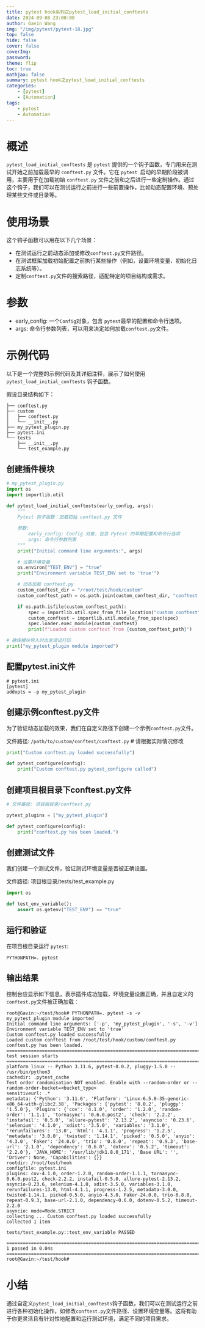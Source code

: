 ```yaml
---
title: pytest hook系列之pytest_load_initial_conftests
date: 2024-09-08 23:00:00
author: Gavin Wang
img: "/img/pytest/pytest-18.jpg"
top: false
hide: false
cover: false
coverImg:
password:
theme: flip
toc: true
mathjax: false
summary: pytest hook之pytest_load_initial_conftests
categories:
    - [pytest]
    - [Automation]
tags:
    - pytest
    - Automation
---
```


# 概述

`pytest_load_initial_conftests` 是 `pytest` 提供的一个钩子函数，专门用来在测试开始之前加载最早的 `conftest.py` 文件。它在 `pytest `启动的早期阶段被调用，主要用于在加载初始 `conftest.py` 文件之前和之后进行一些定制操作。通过这个钩子，我们可以在测试运行之前进行一些前置操作，比如动态配置环境、预处理某些文件或目录等。

# 使用场景

这个钩子函数可以用在以下几个场景：

* 在测试运行之前动态添加或修改`conftest.py`文件路径。
* 在测试框架加载初始配置之前执行某些操作（例如，设置环境变量、初始化日志系统等）。
* 定制`conftest.py`文件的搜索路径，适配特定的项目结构或需求。


# 参数

* early_config: 一个`Config`对象，包含 `pytest`最早的配置和命令行选项。
* args: 命令行参数列表，可以用来决定如何加载`conftest.py`文件。


# 示例代码

以下是一个完整的示例代码及其详细注释，展示了如何使用 `pytest_load_initial_conftests` 钩子函数。

假设目录结构如下：

```shell
├── conftest.py
├── custom
│   ├── conftest.py
│   └── __init__.py
├── my_pytest_plugin.py
├── pytest.ini
└── tests
    ├── __init__.py
    └── test_example.py
```

## 创建插件模块

```python
# my_pytest_plugin.py
import os
import importlib.util

def pytest_load_initial_conftests(early_config, args):
    """
    Pytest 钩子函数：加载初始 conftest.py 文件

    参数:
        early_config: Config 对象，包含 Pytest 的早期配置和命令行选项
        args: 命令行参数列表
    """
    print("Initial command line arguments:", args)

    # 设置环境变量
    os.environ["TEST_ENV"] = "true"
    print("Environment variable TEST_ENV set to 'true'")

    # 动态加载 conftest.py
    custom_conftest_dir = "/root/test/hook/custom"
    custom_conftest_path = os.path.join(custom_conftest_dir, "conftest.py")

    if os.path.isfile(custom_conftest_path):
        spec = importlib.util.spec_from_file_location("custom_conftest", custom_conftest_path)
        custom_conftest = importlib.util.module_from_spec(spec)
        spec.loader.exec_module(custom_conftest)
        print(f"Loaded custom conftest from {custom_conftest_path}")

# 确保模块导入时出发调试打印
print("my_pytest_plugin module imported")
```

## 配置pytest.ini文件

```shell
# pytest.ini
[pytest]
addopts = -p my_pytest_plugin
```

## 创建示例conftest.py文件

为了验证动态加载的效果，我们在自定义路径下创建一个示例`conftest.py`文件。

文件路径: `/path/to/custom/conftest/conftest.py` #  请根据实际情况修改

```python
print("Custom conftest.py loaded successfully")

def pytest_configure(config):
    print("Custom conftest.py pytest_configure called")
```

## 创建项目根目录下conftest.py文件

```python
# 文件路径: 项目根目录/conftest.py

pytest_plugins = ["my_pytest_plugin"]

def pytest_configure(config):
    print("conftest.py has been loaded.")
```

## 创建测试文件

我们创建一个测试文件，验证测试环境变量是否被正确设置。

文件路径: 项目根目录/tests/test_example.py

```python
import os

def test_env_variable():
    assert os.getenv("TEST_ENV") == "true"
```

## 运行和验证

在项目根目录运行 `pytest`:

```shell
PYTHONPATH=. pytest
```

## 输出结果

控制台应显示如下信息，表示插件成功加载，环境变量设置正确，并且自定义的`conftest.py`文件被正确加载：

```shell
root@Gavin:~/test/hook# PYTHONPATH=. pytest -s -v
my_pytest_plugin module imported
Initial command line arguments: ['-p', 'my_pytest_plugin', '-s', '-v']
Environment variable TEST_ENV set to 'true'
Custom conftest.py loaded successfully
Loaded custom conftest from /root/test/hook/custom/conftest.py
conftest.py has been loaded.
================================================================================================================== test session starts ==================================================================================================================
platform linux -- Python 3.11.6, pytest-8.0.2, pluggy-1.5.0 -- /usr/bin/python3
cachedir: .pytest_cache
Test order randomisation NOT enabled. Enable with --random-order or --random-order-bucket=<bucket_type>
sensitiveurl: .*
metadata: {'Python': '3.11.6', 'Platform': 'Linux-6.5.0-35-generic-x86_64-with-glibc2.38', 'Packages': {'pytest': '8.0.2', 'pluggy': '1.5.0'}, 'Plugins': {'cov': '4.1.0', 'order': '1.2.0', 'random-order': '1.1.1', 'tornasync': '0.6.0.post2', 'check': '2.2.2', 'instafail': '0.5.0', 'allure-pytest': '2.13.2', 'asyncio': '0.23.6', 'selenium': '4.1.0', 'xdist': '3.5.0', 'variables': '3.1.0', 'rerunfailures': '13.0', 'html': '4.1.1', 'progress': '1.2.5', 'metadata': '3.0.0', 'twisted': '1.14.1', 'picked': '0.5.0', 'anyio': '4.3.0', 'Faker': '24.0.0', 'trio': '0.8.0', 'repeat': '0.9.3', 'base-url': '2.1.0', 'dependency': '0.6.0', 'dotenv': '0.5.2', 'timeout': '2.2.0'}, 'JAVA_HOME': '/usr/lib/jdk1.8.0_171', 'Base URL': '', 'Driver': None, 'Capabilities': {}}
rootdir: /root/test/hook
configfile: pytest.ini
plugins: cov-4.1.0, order-1.2.0, random-order-1.1.1, tornasync-0.6.0.post2, check-2.2.2, instafail-0.5.0, allure-pytest-2.13.2, asyncio-0.23.6, selenium-4.1.0, xdist-3.5.0, variables-3.1.0, rerunfailures-13.0, html-4.1.1, progress-1.2.5, metadata-3.0.0, twisted-1.14.1, picked-0.5.0, anyio-4.3.0, Faker-24.0.0, trio-0.8.0, repeat-0.9.3, base-url-2.1.0, dependency-0.6.0, dotenv-0.5.2, timeout-2.2.0
asyncio: mode=Mode.STRICT
collecting ... Custom conftest.py loaded successfully
collected 1 item                                                                                                                                                                                                                                        

tests/test_example.py::test_env_variable PASSED

=================================================================================================================== 1 passed in 0.04s ===================================================================================================================
root@Gavin:~/test/hook#
```



# 小结

通过自定义`pytest_load_initial_conftests`钩子函数，我们可以在测试运行之前进行各种初始化操作，如修改`conftest.py`文件路径、设置环境变量等。这将有助于你更灵活且有针对性地配置和运行测试环境，满足不同的项目需求。
